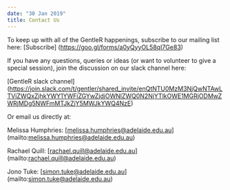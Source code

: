 ```yaml
---
date: "30 Jan 2019"
title: Contact Us
---
```


To keep up with all of the GentleR happenings, subscribe to our mailing list here: [Subscribe] (https://goo.gl/forms/a0yQyyOL58qI7Ge83)

If you have any questions, queries or ideas (or want to volunteer to give a special session), join the discussion on our slack channel here: 

[GentleR slack channel] (https://join.slack.com/t/gentler/shared_invite/enQtNTU0MzM3NjQwNTAwLTViZWQxZjhkYWY1YWFiZGYwZjdjOWNlZWQ0N2NjYTlkOWE1MGRjODMwZWRjMDg5NWFmMTJkZjY5MWJkYWQ4NzE)

Or email us directly at:

Melissa Humphries: [melissa.humphries@adelaide.edu.au] (mailto:melissa.humphries@adelaide.edu.au)

Rachael Quill: [rachael.quill@adelaide.edu.au] (mailto:rachael.quill@adelaide.edu.au)

Jono Tuke: [simon.tuke@adelaide.edu.au] (mailto:simon.tuke@adelaide.edu.au)

